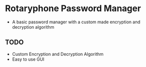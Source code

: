 # Rotaryphone Password Manager

* A basic password manager with a custom made encryption and decryption algorithm

## TODO
* Custom Encryption and Decryption Algorithm
* Easy to use GUI


